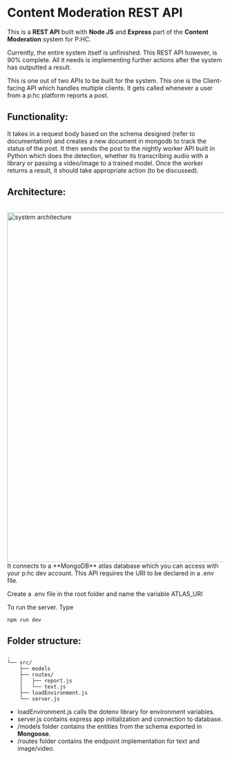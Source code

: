 # Content Moderation REST API
This is a **REST API** built with **Node JS** and **Express** part of the **Content Moderation** system for P:HC.
<br>

Currently, the entire system itself is unfinished. This REST API however, is 90% complete. All it needs is implementing further actions after the system has outputted a result.

This is one out of two APIs to be built for the system. This one is the Client-facing API which handles multiple clients. It gets called whenever a user from a p:hc platform reports a post. 

## Functionality:
It takes in a request body based on the schema designed (refer to documentation) and creates a new document in mongodb to track the status of the post. It then sends the post to the nightly worker API built in Python which does the detection, whether its transcribing audio with a library or passing a video/image to a trained model. Once the worker returns a result, it should take appropriate action (to be discussed).

## Architecture:
<br>
<img width="810" alt="system architecture" src="https://user-images.githubusercontent.com/78581216/228678822-40fca601-417c-4372-b712-9c4df728dd5a.png">
<br>
It connects to a **MongoDB** atlas database which you can access with your p:hc dev account. This API requires the URI to be declared in a .env file. 

Create a .env file in the root folder and name the variable ATLAS_URI

To run the server. Type
```
npm run dev
```

## Folder structure:
```
.
└── src/
    ├── models
    ├── routes/
    │   ├── report.js
    │   └── text.js
    ├── loadEnvironment.js
    └── server.js 
```
- loadEnvironment.js calls the dotenv library for environment variables.
- server.js contains express app initialization and connection to database.
- /models folder contains the entities from the schema exported in **Mongoose**.
- /routes folder contains the endpoint implementation for text and image/video.

